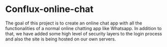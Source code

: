 # Conflux-online-chat
The goal of this project is to create an online chat app with all the functionalities of a normal online chatting app like Whatsapp. In addition to that, we have added some high level of security layers to the login process and also the site is being hosted on our own servers.
